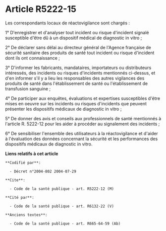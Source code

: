 # Article R5222-15

Les correspondants locaux de réactovigilance sont chargés :

1° D'enregistrer et d'analyser tout incident ou risque d'incident signalé susceptible d'être dû à un dispositif médical de
diagnostic in vitro ;

2° De déclarer sans délai au directeur général de l'Agence française de sécurité sanitaire des produits de santé tout
incident ou risque d'incident dont ils ont connaissance ;

3° D'informer les fabricants, mandataires, importateurs ou distributeurs intéressés, des incidents ou risques d'incidents
mentionnés ci-dessus, et d'en informer s'il y a lieu les responsables des autres vigilances des produits de santé dans
l'établissement de santé ou l'établissement de transfusion sanguine ;

4° De participer aux enquêtes, évaluations et expertises susceptibles d'être mises en oeuvre sur les incidents ou risques
d'incidents que peuvent présenter les dispositifs médicaux de diagnostic in vitro ;

5° De donner des avis et conseils aux professionnels de santé mentionnés à l'article R. 5222-12 pour les aider à procéder au
signalement des incidents ;

6° De sensibiliser l'ensemble des utilisateurs à la réactovigilance et d'aider à l'évaluation des données concernant la
sécurité et les performances des dispositifs médicaux de diagnostic in vitro.

**Liens relatifs à cet article**

	**Codifié par**:

	  - Décret n°2004-802 2004-07-29

	**Cite**:

	  - Code de la santé publique - art. R5222-12 (M)

	**Cité par**:

	  - Code de la santé publique - art. R6132-22 (V)

	**Anciens textes**:

	  - Code de la santé publique - art. R665-64-59 (Ab)
